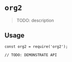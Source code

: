 # `org2`

> TODO: description

## Usage

```
const org2 = require('org2');

// TODO: DEMONSTRATE API
```

